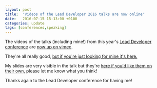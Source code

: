 ```yaml
---
layout: post
title:  "Videos of the Lead Developer 2016 talks are now online"
date:   2016-07-15 15:13:00 +0100
categories: update
tags: [conferences,speaking]
---
```

The videos of the talks (including mine!) from this year's [Lead Developer conference][lead-dev-2016] are [now up on vimeo][lead-dev-vimeo-talks].

They're all really good, [but if you're just looking for mine it's here.][rna-lead-dev-2016-talk]

My slides are very visible in the talk but they're [here if you'd like them on their own][speakerdeck-talk], please let me know what you think!

[lead-dev-2016]: http://2016.theleaddeveloper.com
[lead-dev-vimeo-talks]: https://vimeo.com/album/4045988
[rna-lead-dev-2016-talk]: https://vimeo.com/album/4045988/video/173255458
[speakerdeck-talk]: https://speakerdeck.com/rnalexander/hacking-verbal-communications

Thanks again to the Lead Developer conference for having me!